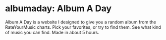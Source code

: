 # albumaday: Album A Day

Album A Day is a website I designed to give you a random album from the RateYourMusic charts. Pick your favorites, or try to find them.
See what kind of music you can find. Made in about 5 hours.
